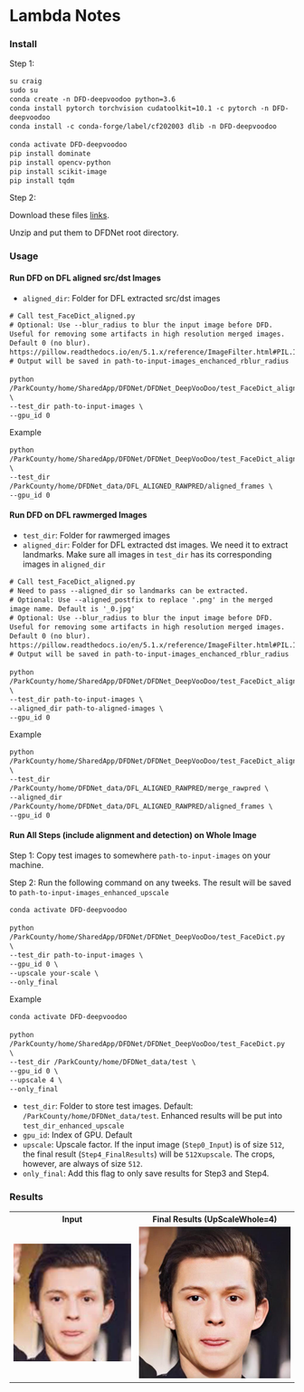 # Lambda Notes


### Install

Step 1:

```
su craig
sudo su
conda create -n DFD-deepvoodoo python=3.6
conda install pytorch torchvision cudatoolkit=10.1 -c pytorch -n DFD-deepvoodoo
conda install -c conda-forge/label/cf202003 dlib -n DFD-deepvoodoo

conda activate DFD-deepvoodoo
pip install dominate
pip install opencv-python
pip install scikit-image
pip install tqdm
```

Step 2:

Download these files [links](https://drive.google.com/drive/folders/1bayYIUMCSGmoFPyd4Uu2Uwn347RW-vl5).

Unzip and put them to DFDNet root directory.


### Usage


#### Run DFD on DFL aligned src/dst Images

- `aligned_dir`: Folder for DFL extracted src/dst images

```
# Call test_FaceDict_aligned.py
# Optional: Use --blur_radius to blur the input image before DFD. Useful for removing some artifacts in high resolution merged images. Default 0 (no blur). https://pillow.readthedocs.io/en/5.1.x/reference/ImageFilter.html#PIL.ImageFilter.GaussianBlur
# Output will be saved in path-to-input-images_enchanced_rblur_radius

python /ParkCounty/home/SharedApp/DFDNet/DFDNet_DeepVooDoo/test_FaceDict_aligned.py  \
--test_dir path-to-input-images \
--gpu_id 0
```

Example

```
python /ParkCounty/home/SharedApp/DFDNet/DFDNet_DeepVooDoo/test_FaceDict_aligned.py  \
--test_dir /ParkCounty/home/DFDNet_data/DFL_ALIGNED_RAWPRED/aligned_frames \
--gpu_id 0
```


#### Run DFD on DFL rawmerged Images 

- `test_dir`: Folder for rawmerged images
- `aligned_dir`: Folder for DFL extracted dst images. We need it to extract landmarks. 
Make sure all images in `test_dir` has its corresponding images in `aligned_dir`

```
# Call test_FaceDict_aligned.py
# Need to pass --aligned_dir so landmarks can be extracted. 
# Optional: Use --aligned_postfix to replace '.png' in the merged image name. Default is '_0.jpg'
# Optional: Use --blur_radius to blur the input image before DFD. Useful for removing some artifacts in high resolution merged images. Default 0 (no blur). https://pillow.readthedocs.io/en/5.1.x/reference/ImageFilter.html#PIL.ImageFilter.GaussianBlur
# Output will be saved in path-to-input-images_enchanced_rblur_radius

python /ParkCounty/home/SharedApp/DFDNet/DFDNet_DeepVooDoo/test_FaceDict_aligned.py  \
--test_dir path-to-input-images \
--aligned_dir path-to-aligned-images \
--gpu_id 0
```

Example

```
python /ParkCounty/home/SharedApp/DFDNet/DFDNet_DeepVooDoo/test_FaceDict_aligned.py  \
--test_dir /ParkCounty/home/DFDNet_data/DFL_ALIGNED_RAWPRED/merge_rawpred \
--aligned_dir /ParkCounty/home/DFDNet_data/DFL_ALIGNED_RAWPRED/aligned_frames \
--gpu_id 0
```

#### Run All Steps (include alignment and detection) on Whole Image

Step 1: Copy test images to somewhere `path-to-input-images` on your machine.

Step 2: Run the following command on any tweeks. The result will be saved to `path-to-input-images_enhanced_upscale`

```
conda activate DFD-deepvoodoo

python /ParkCounty/home/SharedApp/DFDNet/DFDNet_DeepVooDoo/test_FaceDict.py  \
--test_dir path-to-input-images \
--gpu_id 0 \
--upscale your-scale \
--only_final 

```

Example

```
conda activate DFD-deepvoodoo

python /ParkCounty/home/SharedApp/DFDNet/DFDNet_DeepVooDoo/test_FaceDict.py  \
--test_dir /ParkCounty/home/DFDNet_data/test \
--gpu_id 0 \
--upscale 4 \
--only_final 
```


* `test_dir`: Folder to store test images. Default: `/ParkCounty/home/DFDNet_data/test`. Enhanced results will be put into `test_dir_enhanced_upscale`
* `gpu_id`: Index of GPU. Default 
* `upscale`: Upscale factor. If the input image (`Step0_Input`) is of size `512`, the final result (`Step4_FinalResults`) will be `512`x`upscale`. The crops, however, are always of size `512`.
* `only_final`: Add this flag to only save results for Step3 and Step4.

### Results

 <table  style="float:center" width=100%>
 <tr>
  <th><B> Input </B></th><th><B>Final Results (UpScaleWhole=4)</B></th>
 </tr>
  <tr>
  <td>
  <img src='./Imgs/parker_input.jpg' width="512">
  </td>
  <td>
  <img src='./Imgs/parker_output.jpg' width="512">
  </td>
 </tr>
  
 </table>

